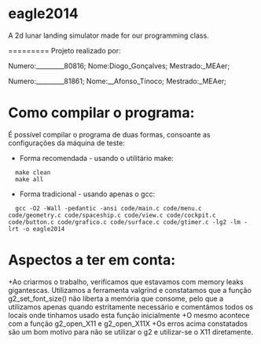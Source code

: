 eagle2014
=========

A 2d lunar landing simulator made for our programming class.

=========
Projeto realizado por:

Numero:_________80816; Nome:Diogo_Gonçalves; Mestrado:_MEAer;

Numero:_________81861; Nome:__Afonso_Tinoco; Mestrado:_MEAer;


Como compilar o programa:
==========
É possível compilar o programa de duas formas, consoante as configurações da máquina de teste:
+ Forma recomendada - usando o utilitário make:
```
  make clean
  make all
```

+ Forma tradicional - usando apenas o gcc:
```
  gcc -O2 -Wall -pedantic -ansi code/main.c code/menu.c code/geometry.c code/spaceship.c code/view.c code/cockpit.c code/button.c code/grafico.c code/surface.c code/gtimer.c -lg2 -lm -lrt -o eagle2014
```



Aspectos a ter em conta:
================
+Ao criarmos o trabalho, verificamos que estavamos com memory leaks gigantescas. Utilizamos a ferramenta valgrind e constatamos que a função g2_set_font_size() não liberta a memória que consome, pelo que a utilizamos apenas quando estritamente necessário e comentámos todos os locais onde tinhamos usado esta função inicialmente
+O mesmo acontece com a função g2_open_X11 e g2_open_X11X
+Os erros acima constatados são um bom motivo para não se utilizar o g2 e utilizar-se o X11 diretamente.
